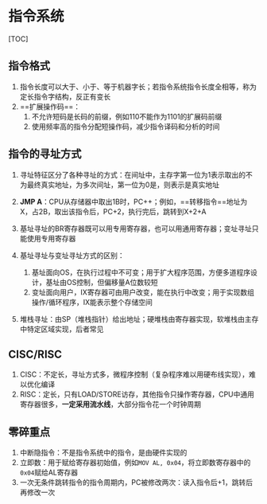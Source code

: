 # 指令系统

[TOC]

## 指令格式

1. 指令长度可以大于、小于、等于机器字长；若指令系统指令长度全相等，称为定长指令字结构，反正有变长
2. ==扩展操作码==：
   1. 不允许短码是长码的前缀，例如110不能作为1101的扩展码前缀
   2. 使用频率高的指令分配短操作码，减少指令译码和分析的时间



## 指令的寻址方式

1. 寻址特征区分了各种寻址的方式：在间址中，主存字第一位为1表示取出的不为最终真实地址，为多次间址，第一位为0是，则表示是真实地址
2. **JMP A**：CPU从存储器中取出1B时，PC++；例如，==转移指令==地址为X，占2B，取出该指令后，PC+2，执行完后，跳转到X+2+A
3. 基址寻址的BR寄存器既可以用专用寄存器，也可以用通用寄存器；变址寻址只能使用专用寄存器
4. 基址寻址与变址寻址方式的区别：
   1. 基址面向OS，在执行过程中不可变；用于扩大程序范围，方便多道程序设计，基址由OS控制，但偏移量A位数较短
   2. 变址面向用户，IX寄存器可由用户改变，能在执行中改变；用于实现数组操作/循环程序，IX能表示整个存储空间

5. 堆栈寻址：由SP（堆栈指针）给出地址；硬堆栈由寄存器实现，软堆栈由主存中特定区域实现，后者常见



## CISC/RISC

1. CISC：不定长，寻址方式多，微程序控制（复杂程序难以用硬布线实现），难以优化编译
2. RISC：定长，只有LOAD/STORE访存，其他指令只操作寄存器，CPU中通用寄存器很多，**一定采用流水线**，大部分指令花一个时钟周期



## 零碎重点

1. 中断隐指令：不是指令系统中的指令，是由硬件实现的
2. 立即数：用于赋给寄存器初始值，例如`MOV AL, 0x04`，将立即数寄存器中的`0x04`赋给AL寄存器
3. 一次无条件跳转指令的指令周期内，PC被修改两次：读入指令后+1，跳转后再修改一次

